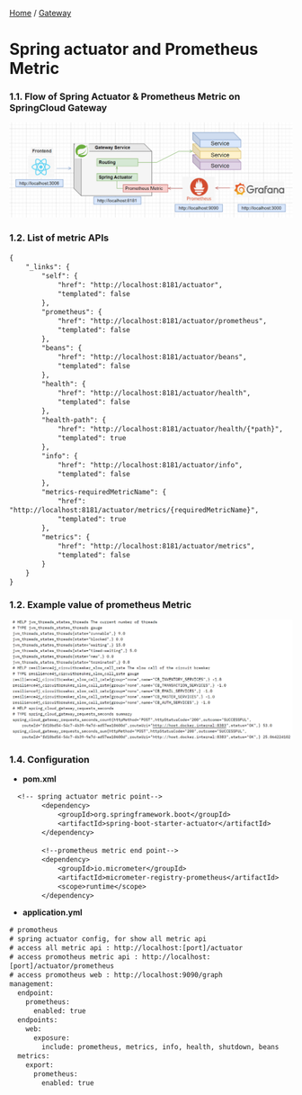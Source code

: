 [Home](https://github.com/springboot-microservices-project/) /
[Gateway](https://github.com/springboot-microservices-project/.github/blob/main/profile/page/gateway-service/readme.md)

# Spring actuator and Prometheus Metric

### 1.1. Flow of Spring Actuator & Prometheus Metric on SpringCloud Gateway
![alt text](https://github.com/springboot-microservices-project/.github/blob/main/profile/page/gateway-service/image/gw-actuator-prometheus-grafana-flow.png?raw=false)

### 1.2. List of metric APIs
```
{
    "_links": {
        "self": {
            "href": "http://localhost:8181/actuator",
            "templated": false
        },
        "prometheus": {
            "href": "http://localhost:8181/actuator/prometheus",
            "templated": false
        },
        "beans": {
            "href": "http://localhost:8181/actuator/beans",
            "templated": false
        },
        "health": {
            "href": "http://localhost:8181/actuator/health",
            "templated": false
        },
        "health-path": {
            "href": "http://localhost:8181/actuator/health/{*path}",
            "templated": true
        },
        "info": {
            "href": "http://localhost:8181/actuator/info",
            "templated": false
        },
        "metrics-requiredMetricName": {
            "href": "http://localhost:8181/actuator/metrics/{requiredMetricName}",
            "templated": true
        },
        "metrics": {
            "href": "http://localhost:8181/actuator/metrics",
            "templated": false
        }
    }
}
```

### 1.2. Example value of prometheus Metric
![alt text](https://github.com/springboot-microservices-project/.github/blob/main/profile/page/gateway-service/image/gw-metric.png?raw=true)

### 1.4. Configuration 
- **pom.xml**
```
  <!-- spring actuator metric point-->
        <dependency>
            <groupId>org.springframework.boot</groupId>
            <artifactId>spring-boot-starter-actuator</artifactId>
        </dependency>

        <!--prometheus metric end point-->
        <dependency>
            <groupId>io.micrometer</groupId>
            <artifactId>micrometer-registry-prometheus</artifactId>
            <scope>runtime</scope>
        </dependency>
```

- **application.yml**
```
# promotheus
# spring actuator config, for show all metric api
# access all metric api : http://localhost:[port]/actuator
# access promotheus metric api : http://localhost:[port]/actuator/prometheus
# access promotheus web : http://localhost:9090/graph
management:
  endpoint:
    prometheus:
      enabled: true
  endpoints:
    web:
      exposure:
        include: prometheus, metrics, info, health, shutdown, beans
  metrics:
    export:
      prometheus:
        enabled: true
```






